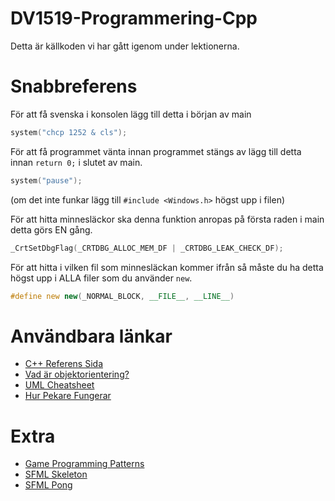 # DV1519-Programmering-Cpp
Detta är källkoden vi har gått igenom under lektionerna.

# Snabbreferens
För att få svenska i konsolen lägg till detta i början av main
```cpp
system("chcp 1252 & cls");
```
För att få programmet vänta innan programmet stängs av lägg till detta innan `return 0;` i slutet av main.
```cpp
system("pause");
```
(om det inte funkar lägg till `#include <Windows.h>` högst upp i filen)

För att hitta minnesläckor ska denna funktion anropas på första raden i main detta görs EN gång.
```cpp
_CrtSetDbgFlag(_CRTDBG_ALLOC_MEM_DF | _CRTDBG_LEAK_CHECK_DF);
```
För att hitta i vilken fil som minnesläckan kommer ifrån så måste du ha detta högst upp i ALLA filer som du använder `new`.
```cpp
#define new new(_NORMAL_BLOCK, __FILE__, __LINE__)
```

# Användbara länkar
* [C++ Referens Sida](http://en.cppreference.com/)
* [Vad är objektorientering?](http://www.databasteknik.se/webbkursen/oo-grunder/)
* [UML Cheatsheet](http://www.anotherchris.net/wp-content/uploads/2010/01/umlcheatsheet.jpg)
* [Hur Pekare Fungerar](https://www.programiz.com/c-programming/c-pointers)

# Extra
* [Game Programming Patterns](http://gameprogrammingpatterns.com/contents.html)
* [SFML Skeleton](https://github.com/henrikvik/SFML-Skeleton)
* [SFML Pong](https://github.com/henrikvik/SFML-Pong)
